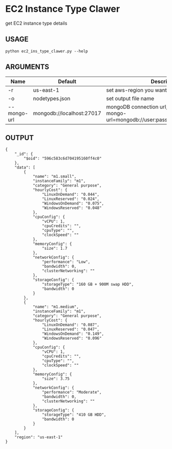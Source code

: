 # EC2 Instance Type Clawer

get EC2 instance type details

## USAGE

```
python ec2_ins_type_clawer.py --help
```

## ARGUMENTS
|Name|Default|Description|
|----|----|----|
|-r|us-east-1|set aws-region you want to query|
|-o|nodetypes.json|set output file name|
|--mongo-url|mongodb://localhost:27017|mongoDB connection url, for example: --mongo-url=mongodb://user:password@localhost:27017|

## OUTPUT

```
{
    "_id": {
        "$oid": "596c583c6d704195160ff4c0"
    },
    "data": [
        {
            "name": "m1.small",
            "instanceFamily": "m1",
            "category": "General purpose",
            "hourlyCost": {
                "LinuxOnDemand": "0.044",
                "LinuxReserved": "0.024",
                "WindowsOnDemand": "0.075",
                "WindowsReserved": "0.048"
            },
            "cpuConfig": {
                "vCPU": 1,
                "cpuCredits": "",
                "cpuType": "",
                "clockSpeed": ""
            },
            "memoryConfig": {
                "size": 1.7
            },
            "networkConfig": {
                "performance": "Low",
                "bandwidth": 0,
                "clusterNetworking": ""
            },
            "storageConfig": {
                "storageType": "160 GB + 900M swap HDD",
                "bandwidth": 0
            }
        },
        {
            "name": "m1.medium",
            "instanceFamily": "m1",
            "category": "General purpose",
            "hourlyCost": {
                "LinuxOnDemand": "0.087",
                "LinuxReserved": "0.047",
                "WindowsOnDemand": "0.149",
                "WindowsReserved": "0.096"
            },
            "cpuConfig": {
                "vCPU": 1,
                "cpuCredits": "",
                "cpuType": "",
                "clockSpeed": ""
            },
            "memoryConfig": {
                "size": 3.75
            },
            "networkConfig": {
                "performance": "Moderate",
                "bandwidth": 0,
                "clusterNetworking": ""
            },
            "storageConfig": {
                "storageType": "410 GB HDD",
                "bandwidth": 0
            }
        }
    ],
    "region": "us-east-1"
}
```
